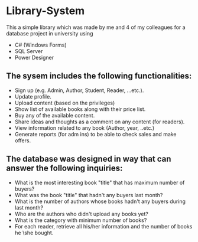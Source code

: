 # Library-System
This a simple library which was made by me and 4 of my colleagues for a database project in university using 
* C# (Windows Forms)
* SQL Server
* Power Designer

## The sysem includes the following functionalities: 

* Sign up (e.g. Admin, Author, Student, Reader, ...etc.). 
* Update profile. 
* Upload content (based on the privileges) 
* Show list of available books along with their price list. 
* Buy any of the available content. 
* Share ideas and thoughts as a comment on any content (for readers). 
* View information related to any book (Author, year, ..etc.) 
* Generate reports (for adm ins) to be able to check sales and make offers. 

## The database was designed in way that can answer the following inquiries: 

* What is the most interesting book "title" that has maximum number of buyers? 
* What was the book "title" that hadn't any buyers last month? 
* What is the number of authors whose books hadn't any buyers during last month? 
* Who are the authors who didn't upload any books yet? 
* What is the category with minimum number of books? 
* For each reader, retrieve all his/her information and the number of books he \she bought. 
